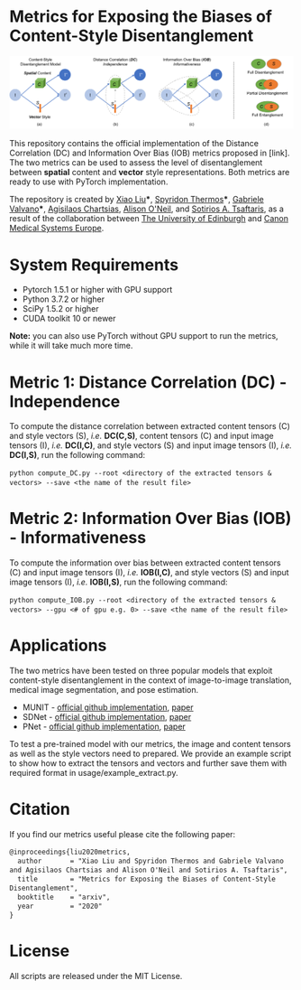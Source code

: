 # Metrics for Exposing the Biases of Content-Style Disentanglement
![overview](./assets/images/overview.png)

This repository contains the official implementation of the Distance Correlation (DC) and Information Over Bias (IOB) metrics proposed in [link]. The two metrics can be used to assess the level of disentanglement between **spatial** content and **vector** style representations. Both metrics are ready to use with PyTorch implementation.

The repository is created by [Xiao Liu](https://github.com/xxxliu95)__\*__, [Spyridon Thermos](https://github.com/spthermo)__\*__, [Gabriele Valvano](https://github.com/gvalvano)__\*__, [Agisilaos Chartsias](https://github.com/agis85), [Alison O'Neil](https://www.eng.ed.ac.uk/about/people/dr-alison-oneil), and [Sotirios A. Tsaftaris](https://www.eng.ed.ac.uk/about/people/dr-sotirios-tsaftaris), as a result of the collaboration between [The University of Edinburgh](https://www.eng.ed.ac.uk/) and [Canon Medical Systems Europe](https://eu.medical.canon/).

# System Requirements
* Pytorch 1.5.1 or higher with GPU support
* Python 3.7.2 or higher
* SciPy 1.5.2 or higher
* CUDA toolkit 10 or newer

**Note:** you can also use PyTorch without GPU support to run the metrics, while it will take much more time. 

# Metric 1: Distance Correlation (DC) - Independence

To compute the distance correlation between extracted content tensors (C) and style vectors (S), *i.e.* **DC(C,S)**, content tensors (C) and input image tensors (I), *i.e.* **DC(I,C)**, and style vectors (S) and input image tensors (I), *i.e.* **DC(I,S)**, run the following command:

```python compute_DC.py --root <directory of the extracted tensors & vectors> --save <the name of the result file>```

# Metric 2: Information Over Bias (IOB) - Informativeness

To compute the information over bias between extracted content tensors (C) and input image tensors (I), *i.e.* **IOB(I,C)**, and style vectors (S) and input image tensors (I), *i.e.* **IOB(I,S)**, run the following command:

```python compute_IOB.py --root <directory of the extracted tensors & vectors> --gpu <# of gpu e.g. 0> --save <the name of the result file> ```


# Applications
The two metrics have been tested on three popular models that exploit content-style disentanglement in the context of image-to-image translation, medical image segmentation, and pose estimation.

* MUNIT - [official github implementation](https://github.com/NVlabs/MUNIT), [paper](https://openaccess.thecvf.com/content_ECCV_2018/papers/Xun_Huang_Multimodal_Unsupervised_Image-to-image_ECCV_2018_paper.pdf)
* SDNet - [official github implementation](https://github.com/agis85/anatomy_modality_decomposition), [paper](https://arxiv.org/pdf/1903.09467.pdf)
* PNet  - [official github implementation](https://github.com/CompVis/unsupervised-disentangling), [paper](https://openaccess.thecvf.com/content_CVPR_2019/papers/Lorenz_Unsupervised_Part-Based_Disentangling_of_Object_Shape_and_Appearance_CVPR_2019_paper.pdf)

To test a pre-trained model with our metrics, the image and content tensors as well as the style vectors need to prepared. We provide an example script to show how to extract the tensors and vectors and further save them with required format in usage/example_extract.py.

# Citation
If you find our metrics useful please cite the following paper:
```
@inproceedings{liu2020metrics,
  author       = "Xiao Liu and Spyridon Thermos and Gabriele Valvano and Agisilaos Chartsias and Alison O'Neil and Sotirios A. Tsaftaris",
  title        = "Metrics for Exposing the Biases of Content-Style Disentanglement",
  booktitle    = "arxiv",
  year         = "2020"
}
```

# License
All scripts are released under the MIT License.
